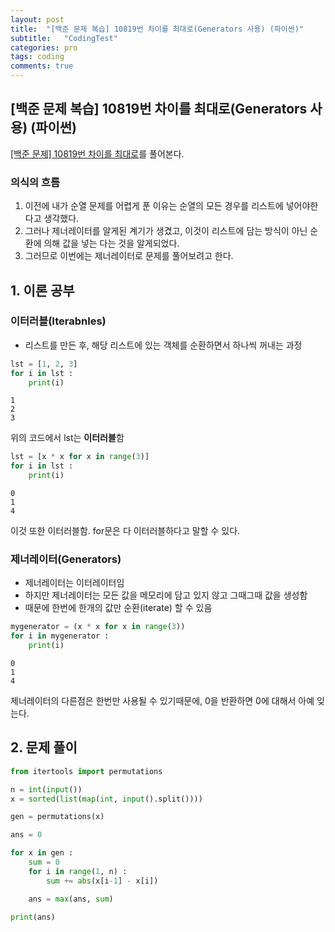 ```yaml
---
layout: post
title:  "[백준 문제 복습] 10819번 차이를 최대로(Generators 사용) (파이썬)"
subtitle:   "CodingTest"
categories: pro
tags: coding
comments: true
---
```


## [백준 문제 복습] 10819번 차이를 최대로(Generators 사용) (파이썬)

[[백준 문제] 10819번 차이를 최대로](https://www.acmicpc.net/problem/10819)를 풀어본다.


### 의식의 흐름
1. 이전에 내가 순열 문제를 어렵게 푼 이유는 순열의 모든 경우를 리스트에 넣어야한다고 생각했다.
2. 그러나 제너레이터를 알게된 계기가 생겼고, 이것이 리스트에 담는 방식이 아닌 순환에 의해 값을 넣는 다는 것을 알게되었다.
3. 그러므로 이번에는 제너레이터로 문제를 풀어보려고 한다.


## 1. 이론 공부

### 이터러블(Iterabnles)
- 리스트를 만든 후, 해당 리스트에 있는 객체를 순환하면서 하나씩 꺼내는 과정


```python
lst = [1, 2, 3]
for i in lst :
    print(i)
```

    1
    2
    3
    

위의 코드에서 lst는 **이터러블**함


```python
lst = [x * x for x in range(3)]
for i in lst :
    print(i)
```

    0
    1
    4
    

이것 또한 이터러블함. for문은 다 이터러블하다고 말할 수 있다.

### 제너레이터(Generators)
- 제너레이터는 이터레이터임
- 하지만 제너레이터는 모든 값을 메모리에 담고 있지 않고 그때그때 값을 생성함
- 때문에 한번에 한개의 값만 순환(iterate) 할 수 있음


```python
mygenerator = (x * x for x in range(3))
for i in mygenerator :
    print(i)
```

    0
    1
    4
    

제너레이터의 다른점은 한번만 사용될 수 있기때문에, 0을 반환하면 0에 대해서 아예 잊는다.

## 2. 문제 풀이


```python
from itertools import permutations

n = int(input())
x = sorted(list(map(int, input().split())))

gen = permutations(x)

ans = 0

for x in gen :
    sum = 0
    for i in range(1, n) :
        sum += abs(x[i-1] - x[i])

    ans = max(ans, sum)

print(ans)
```
